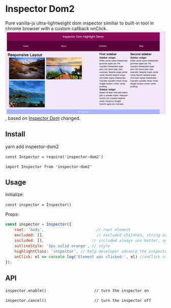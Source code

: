 # Inspector Dom2

Pure vanilla-js ultra-lightweight dom inspector similiar to built-in tool in chrome browser with a custom callback onClick.
![](inspector.gif), based on [Inspector Dom](https://github.com/mbondyra/inspector-dom) changed.

## Install

yarn add inspector-dom2

`const Inspector = require('inspector-dom2')`

`import Inspector from 'inspector-dom2'`

## Usage

Initialize:

`const inspector = Inspector()`

Props:

```javascript
const inspector = Inspector({
    root: 'body',                       // root element
    excluded: [],                       // excluded children, string or node Element
    included: [],                     // included always use better, and the css positive selector is supported friendly
    outlineStyle: '2px solid orange', // style
    highlightClass: 'inspector', // help developer advance the inspector highlight custom css
    onClick: el => console.log('Element was clicked:', el) //onClick callback
});
```

## API

`inspector.enable()                     // turn the inspector on`

`inspector.cancel()                     // turn the inspector off`
